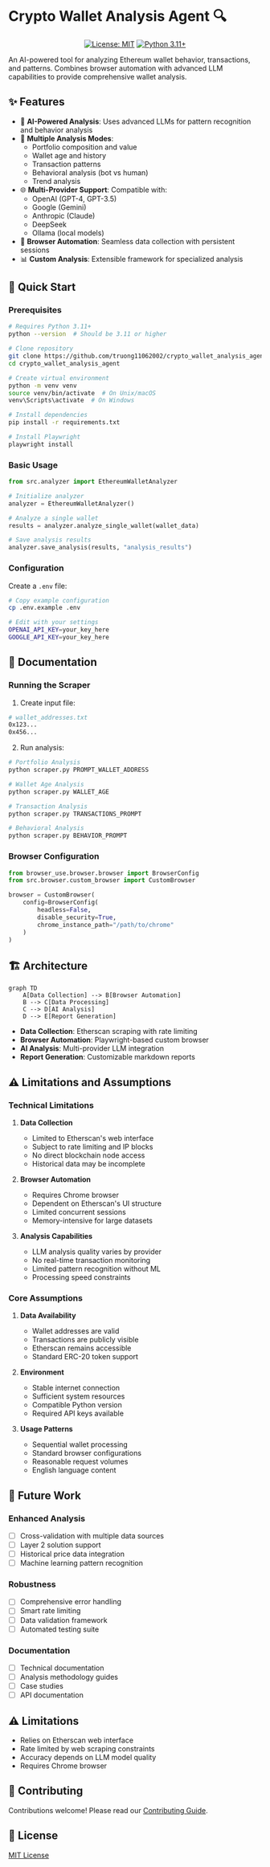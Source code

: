 # Crypto Wallet Analysis Agent 🔍

<div align="center">

[![License: MIT](https://img.shields.io/badge/License-MIT-yellow.svg)](https://opensource.org/licenses/MIT)
[![Python 3.11+](https://img.shields.io/badge/python-3.11+-blue.svg)](https://www.python.org/downloads/)

</div>

An AI-powered tool for analyzing Ethereum wallet behavior, transactions, and patterns. Combines browser automation with advanced LLM capabilities to provide comprehensive wallet analysis.

## ✨ Features

- 🤖 **AI-Powered Analysis**: Uses advanced LLMs for pattern recognition and behavior analysis
- 🔄 **Multiple Analysis Modes**:
  - Portfolio composition and value
  - Wallet age and history
  - Transaction patterns
  - Behavioral analysis (bot vs human)
  - Trend analysis
- 🌐 **Multi-Provider Support**: Compatible with:
  - OpenAI (GPT-4, GPT-3.5)
  - Google (Gemini)
  - Anthropic (Claude)
  - DeepSeek
  - Ollama (local models)
- 🎯 **Browser Automation**: Seamless data collection with persistent sessions
- 📊 **Custom Analysis**: Extensible framework for specialized analysis

## 🚀 Quick Start

### Prerequisites

```bash
# Requires Python 3.11+
python --version  # Should be 3.11 or higher

# Clone repository
git clone https://github.com/truong11062002/crypto_wallet_analysis_agent.git
cd crypto_wallet_analysis_agent

# Create virtual environment
python -m venv venv
source venv/bin/activate  # On Unix/macOS
venv\Scripts\activate  # On Windows

# Install dependencies
pip install -r requirements.txt

# Install Playwright
playwright install
```

### Basic Usage

```python
from src.analyzer import EthereumWalletAnalyzer

# Initialize analyzer
analyzer = EthereumWalletAnalyzer()

# Analyze a single wallet
results = analyzer.analyze_single_wallet(wallet_data)

# Save analysis results
analyzer.save_analysis(results, "analysis_results")
```

### Configuration

Create a `.env` file:

```bash
# Copy example configuration
cp .env.example .env

# Edit with your settings
OPENAI_API_KEY=your_key_here
GOOGLE_API_KEY=your_key_here
```

## 📖 Documentation

### Running the Scraper

1. Create input file:

```bash
# wallet_addresses.txt
0x123...
0x456...
```

2. Run analysis:

```bash
# Portfolio Analysis
python scraper.py PROMPT_WALLET_ADDRESS

# Wallet Age Analysis
python scraper.py WALLET_AGE

# Transaction Analysis
python scraper.py TRANSACTIONS_PROMPT

# Behavioral Analysis
python scraper.py BEHAVIOR_PROMPT
```

### Browser Configuration

```python
from browser_use.browser.browser import BrowserConfig
from src.browser.custom_browser import CustomBrowser

browser = CustomBrowser(
    config=BrowserConfig(
        headless=False,
        disable_security=True,
        chrome_instance_path="/path/to/chrome"
    )
)
```

## 🏗️ Architecture

```mermaid
graph TD
    A[Data Collection] --> B[Browser Automation]
    B --> C[Data Processing]
    C --> D[AI Analysis]
    D --> E[Report Generation]
```

- **Data Collection**: Etherscan scraping with rate limiting
- **Browser Automation**: Playwright-based custom browser
- **AI Analysis**: Multi-provider LLM integration
- **Report Generation**: Customizable markdown reports

## ⚠️ Limitations and Assumptions

### Technical Limitations

1. **Data Collection**

   - Limited to Etherscan's web interface
   - Subject to rate limiting and IP blocks
   - No direct blockchain node access
   - Historical data may be incomplete

2. **Browser Automation**

   - Requires Chrome browser
   - Dependent on Etherscan's UI structure
   - Limited concurrent sessions
   - Memory-intensive for large datasets

3. **Analysis Capabilities**
   - LLM analysis quality varies by provider
   - No real-time transaction monitoring
   - Limited pattern recognition without ML
   - Processing speed constraints

### Core Assumptions

1. **Data Availability**

   - Wallet addresses are valid
   - Transactions are publicly visible
   - Etherscan remains accessible
   - Standard ERC-20 token support

2. **Environment**

   - Stable internet connection
   - Sufficient system resources
   - Compatible Python version
   - Required API keys available

3. **Usage Patterns**
   - Sequential wallet processing
   - Standard browser configurations
   - Reasonable request volumes
   - English language content

## 🎯 Future Work

### Enhanced Analysis

- [ ] Cross-validation with multiple data sources
- [ ] Layer 2 solution support
- [ ] Historical price data integration
- [ ] Machine learning pattern recognition

### Robustness

- [ ] Comprehensive error handling
- [ ] Smart rate limiting
- [ ] Data validation framework
- [ ] Automated testing suite

### Documentation

- [ ] Technical documentation
- [ ] Analysis methodology guides
- [ ] Case studies
- [ ] API documentation

## ⚠️ Limitations

- Relies on Etherscan web interface
- Rate limited by web scraping constraints
- Accuracy depends on LLM model quality
- Requires Chrome browser

## 🤝 Contributing

Contributions welcome! Please read our [Contributing Guide](CONTRIBUTING.md).

## 📜 License

[MIT License](LICENSE)

